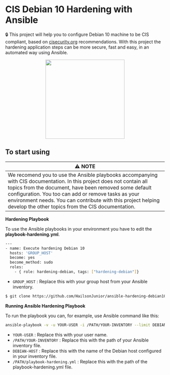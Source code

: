 # CIS Debian 10 Hardening with Ansible
:lock: This project will help you to configure Debian 10 machine to be CIS compliant, based on [cisecurity.org](cisecurity.org) recommendations. With this project the hardening application steps can be more secure, fast and easy, in an automated way using Ansible.

<p align="center">
      <img src="https://user-images.githubusercontent.com/79525895/133907520-c7d4bb80-77e5-4cbc-bd51-c807c05603de.png" width="250px">
</p>

To start using
------------

:warning: NOTE |
--- |
We recomend you to use the Ansible playbooks accompanying with CIS documentation. In this project does not contain all topics from the document, have been removed some default configuration. You too can add or remove tasks as your environment needs. You can contribute with this project helping develop the other topics from the CIS documentation. |

**Hardening Playbook**

To use the Ansible playbooks in your environment you have to edit the **playbook-hardening.yml**.

```bash
---
- name: Execute hardening Debian 10
  hosts: 'GROUP_HOST'
  become: yes
  become_method: sudo
  roles:
    - { role: hardening-debian, tags: ["hardening-debian"]}

```

- ``GROUP_HOST`` : Replace this with your group host from your Ansible inventory.

```bash
$ git clone https://github.com/HailsonJunior/ansible-hardening-debian10.git && cd ansible-hardening-debian10
```

**Running Ansible Hardening Playbook**

To run the playbook you can, for example, use Ansible command like this:

```bash
ansible-playbook -v -u YOUR-USER -i /PATH/YOUR-INVENTORY --limit DEBIAN-HOST -k -K /PATH/playbook-hardening.yml
```

- ``YOUR-USER`` : Replace this with your user name.
- ``/PATH/YOUR-INVENTORY`` : Replace this with the path of your Ansible inventory file.
- ``DEBIAN-HOST`` : Replace this with the name of the Debian host configured in your inventory file.
- ``/PATH/playbook-hardening.yml`` : Replace this with the path of the playbook-hardening.yml file.
